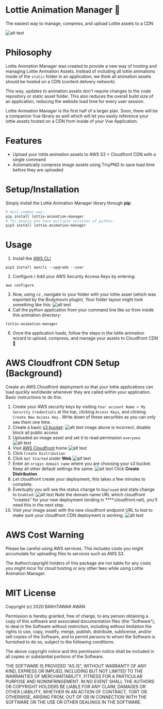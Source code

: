 # Lottie Animation Manager :rocket:
The easiest way to manage, compress, and upload Lottie assets to a CDN

![alt text](documentation_images/application-screenshot.png "Lottie Animation Manager Command Line Application Screenshot")

# Philosophy
Lottie Animation Manager was created to provide a new way of hosting and managing Lottie Animation Assets.  Instead of including all lottie animations inside of the `static` folder in an application, we think all animation assets should be hosted on a CDN (content delivery network).  

This way, updates to animation assets don't require changes to the code repository or static asset folder.  This also reduces the overall build size of an application, reducing the website load time for every user session.

Lottie Animation Manager is the first half of a larger plan.  Soon, there will be a companion Vue library as well which will let you easily reference your lottie assets hosted on a CDN from inside of your Vue Application.

# Features
- Upload your lottie animation assets to AWS S3 + Cloudfront CDN with a single command
- Automatically compress image assets using TinyPNG to save load time before they are uploaded

# Setup/Installation
Simply install the Lottie Animation Manager library through **pip**:
```bash
# most common way:
pip install lottie-animation-manager
# for people who have multiple versions of python:
pip3 install lottie-animation-manager
```
# Usage
1. Install the [AWS CLI](https://docs.aws.amazon.com/cli/latest/userguide/install-linux.html)
```
pip3 install awscli --upgrade --user
```
2. Configure / Add your AWS Security Access Keys by entering:
```
aws configure
```
3. Now, using `cd` , navigate to your folder with your lottie asset (which was exported by the Bodymovin plugin).  Your folder layout might look something like this:
![alt text](documentation_images/sample_animation_folder_layout.png "Example Lottie Animation Export Directory")
5. Call the python application from your command line like so from inside this animation directory:
```
lottie-animation-manager
```
6. Once the application loads, follow the steps in the lottie animation wizard to upload, compress, and manage your assets to Cloudfront CDN :tada:

# AWS Cloudfront CDN Setup (Background)
Create an AWS Cloudfront deployment so that your lottie applications can load quickly worldwide whenever they are called within your application.
Basic instructions to do this:
1. Create your AWS security keys by visiting `Your account Name > My Security Credentials` at the top, clicking `Access Keys`, and clicking `Create New Access Key` .  Write down of these securities as you can only see them one time.
2. Create a basic [s3 bucket](https://s3.console.aws.amazon.com/s3/bucket/create):
![alt text](documentation_images/create_bucket.png "Create basic S3 bucket")
image above is incorrect, disable block all public access
3. Uploaded an image asset and set it to read permission `everyone`
![alt text](documentation_images/upload_test_image.png "Upload a test image")
4. Visit [AWS Cloudfront](https://console.aws.amazon.com/cloudfront/home?#) home
![alt text](documentation_images/cloudfront_home.png "Cloudfront home")
5. Click `Create Distribution`
6. Click `Get Started` under **Web**
![alt text](documentation_images/get_started.png "Create Distribution - Get Started")
7. Enter an `origin domain name` where you are choosing your s3 bucket.  Keep all other default settings the same:
![alt text](documentation_images/cloudfront_create.png "Create a distribution settings")
Click **Create Distribution**
8. Let cloudfront create your deployment, this takes a few minutes to complete.
9. Eventually you will see the status change to `Deployed` and state change to `Enabled`:
![alt text](documentation_images/deployed_distribution.png "Deployed CDN Distribution")
Note the domain name URL which cloudfront "creates" for your new deployment (ending in ****.cloudfront.net), you'll need this in the next step.
10. Visit your image asset with the new cloudfront endpoint URL to test to make sure your cloudfront CDN deployment is working.
![alt text](documentation_images/test_image_asset.png "Test your image asset on cloudfront")
# AWS Cost Warning
Please be careful using AWS services.  This includes costs you might accumulate for uploading files to services such as AWS S3.  

The Author/copyright holders of this package are not liable for any costs you might incur for cloud hosting or any other fees while using Lottie Animation Manager. 

# MIT License

Copyright (c) 2020 BAKHTAWAR AWAN

Permission is hereby granted, free of charge, to any person obtaining a copy
of this software and associated documentation files (the "Software"), to deal
in the Software without restriction, including without limitation the rights
to use, copy, modify, merge, publish, distribute, sublicense, and/or sell
copies of the Software, and to permit persons to whom the Software is
furnished to do so, subject to the following conditions:

The above copyright notice and this permission notice shall be included in all
copies or substantial portions of the Software.

THE SOFTWARE IS PROVIDED "AS IS", WITHOUT WARRANTY OF ANY KIND, EXPRESS OR
IMPLIED, INCLUDING BUT NOT LIMITED TO THE WARRANTIES OF MERCHANTABILITY,
FITNESS FOR A PARTICULAR PURPOSE AND NONINFRINGEMENT. IN NO EVENT SHALL THE
AUTHORS OR COPYRIGHT HOLDERS BE LIABLE FOR ANY CLAIM, DAMAGES OR OTHER
LIABILITY, WHETHER IN AN ACTION OF CONTRACT, TORT OR OTHERWISE, ARISING FROM,
OUT OF OR IN CONNECTION WITH THE SOFTWARE OR THE USE OR OTHER DEALINGS IN THE
SOFTWARE.